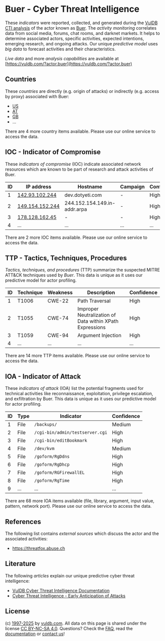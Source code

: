 # Buer - Cyber Threat Intelligence

These _indicators_ were reported, collected, and generated during the [VulDB CTI analysis](https://vuldb.com/?kb.cti) of the actor known as [Buer](https://vuldb.com/?actor.buer). The _activity monitoring_ correlates data from social media, forums, chat rooms, and darknet markets. It helps to determine associated actors, specific activities, expected intentions, emerging research, and ongoing attacks. Our unique _predictive model_ uses _big data_ to forecast activities and their characteristics.

_Live data_ and more _analysis capabilities_ are available at [https://vuldb.com/?actor.buer](https://vuldb.com/?actor.buer)

## Countries

These _countries_ are directly (e.g. origin of attacks) or indirectly (e.g. access by proxy) associated with Buer:

* [US](https://vuldb.com/?country.us)
* [AT](https://vuldb.com/?country.at)
* [GB](https://vuldb.com/?country.gb)
* ...

There are 4 more country items available. Please use our online service to access the data.

## IOC - Indicator of Compromise

These _indicators of compromise_ (IOC) indicate associated network resources which are known to be part of research and attack activities of Buer.

ID | IP address | Hostname | Campaign | Confidence
-- | ---------- | -------- | -------- | ----------
1 | [142.93.102.244](https://vuldb.com/?ip.142.93.102.244) | dev.dotyeti.com | - | High
2 | [149.154.152.244](https://vuldb.com/?ip.149.154.152.244) | 244.152.154.149.in-addr.arpa | - | High
3 | [178.128.162.45](https://vuldb.com/?ip.178.128.162.45) | - | - | High
4 | ... | ... | ... | ...

There are 2 more IOC items available. Please use our online service to access the data.

## TTP - Tactics, Techniques, Procedures

_Tactics, techniques, and procedures_ (TTP) summarize the suspected MITRE ATT&CK techniques used by _Buer_. This data is unique as it uses our predictive model for actor profiling.

ID | Technique | Weakness | Description | Confidence
-- | --------- | -------- | ----------- | ----------
1 | T1006 | CWE-22 | Path Traversal | High
2 | T1055 | CWE-74 | Improper Neutralization of Data within XPath Expressions | High
3 | T1059 | CWE-94 | Argument Injection | High
4 | ... | ... | ... | ...

There are 14 more TTP items available. Please use our online service to access the data.

## IOA - Indicator of Attack

These _indicators of attack_ (IOA) list the potential fragments used for technical activities like reconnaissance, exploitation, privilege escalation, and exfiltration by Buer. This data is unique as it uses our predictive model for actor profiling.

ID | Type | Indicator | Confidence
-- | ---- | --------- | ----------
1 | File | `/backups/` | Medium
2 | File | `/cgi-bin/admin/testserver.cgi` | High
3 | File | `/cgi-bin/editBookmark` | High
4 | File | `/dev/kvm` | Medium
5 | File | `/goform/RgDdns` | High
6 | File | `/goform/RgDhcp` | High
7 | File | `/goform/RGFirewallEL` | High
8 | File | `/goform/RgTime` | High
9 | ... | ... | ...

There are 68 more IOA items available (file, library, argument, input value, pattern, network port). Please use our online service to access the data.

## References

The following list contains _external sources_ which discuss the actor and the associated activities:

* https://threatfox.abuse.ch

## Literature

The following _articles_ explain our unique predictive cyber threat intelligence:

* [VulDB Cyber Threat Intelligence Documentation](https://vuldb.com/?kb.cti)
* [Cyber Threat Intelligence - Early Anticipation of Attacks](https://www.scip.ch/en/?labs.20201022)

## License

(c) [1997-2025](https://vuldb.com/?kb.changelog) by [vuldb.com](https://vuldb.com/?kb.about). All data on this page is shared under the license [CC BY-NC-SA 4.0](https://creativecommons.org/licenses/by-nc-sa/4.0/). Questions? Check the [FAQ](https://vuldb.com/?kb.faq), read the [documentation](https://vuldb.com/?kb) or [contact us](https://vuldb.com/?contact)!
